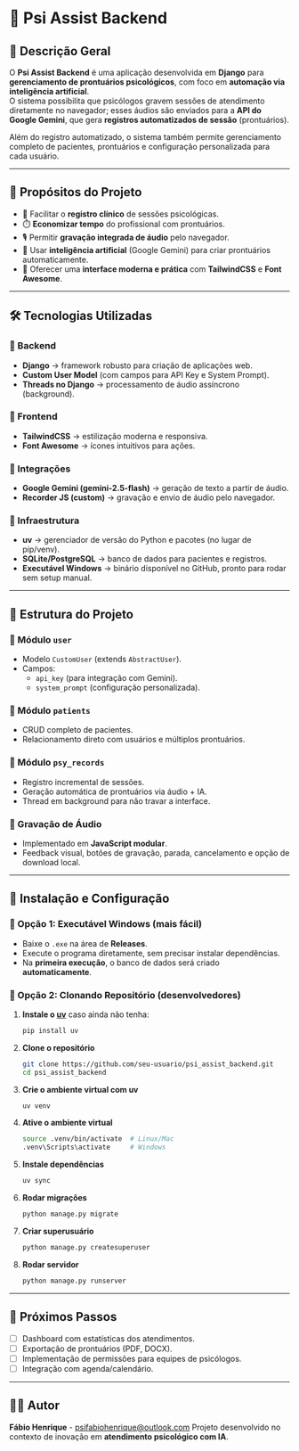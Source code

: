 # 🧠 Psi Assist Backend

## 📌 Descrição Geral
O **Psi Assist Backend** é uma aplicação desenvolvida em **Django** para **gerenciamento de prontuários psicológicos**, com foco em **automação via inteligência artificial**.  
O sistema possibilita que psicólogos gravem sessões de atendimento diretamente no navegador; esses áudios são enviados para a **API do Google Gemini**, que gera **registros automatizados de sessão** (prontuários).  

Além do registro automatizado, o sistema também permite gerenciamento completo de pacientes, prontuários e configuração personalizada para cada usuário.

---

## 🎯 Propósitos do Projeto
- 📑 Facilitar o **registro clínico** de sessões psicológicas.  
- ⏱️ **Economizar tempo** do profissional com prontuários.  
- 🎙️ Permitir **gravação integrada de áudio** pelo navegador.  
- 🤖 Usar **inteligência artificial** (Google Gemini) para criar prontuários automaticamente.  
- 🎨 Oferecer uma **interface moderna e prática** com **TailwindCSS** e **Font Awesome**.

---

## 🛠️ Tecnologias Utilizadas

### 🔹 Backend
- **Django** → framework robusto para criação de aplicações web.  
- **Custom User Model** (com campos para API Key e System Prompt).  
- **Threads no Django** → processamento de áudio assíncrono (background).  

### 🔹 Frontend
- **TailwindCSS** → estilização moderna e responsiva.  
- **Font Awesome** → ícones intuitivos para ações.  

### 🔹 Integrações
- **Google Gemini (gemini-2.5-flash)** → geração de texto a partir de áudio.  
- **Recorder JS (custom)** → gravação e envio de áudio pelo navegador.  

### 🔹 Infraestrutura
- **uv** → gerenciador de versão do Python e pacotes (no lugar de pip/venv).  
- **SQLite/PostgreSQL** → banco de dados para pacientes e registros.  
- **Executável Windows** → binário disponível no GitHub, pronto para rodar sem setup manual.  

---

## 📂 Estrutura do Projeto

### 🔸 Módulo `user`
- Modelo `CustomUser` (extends `AbstractUser`).  
- Campos:
  - `api_key` (para integração com Gemini).  
  - `system_prompt` (configuração personalizada).  

### 🔸 Módulo `patients`
- CRUD completo de pacientes.  
- Relacionamento direto com usuários e múltiplos prontuários.  

### 🔸 Módulo `psy_records`
- Registro incremental de sessões.  
- Geração automática de prontuários via áudio + IA.  
- Thread em background para não travar a interface.  

### 🔸 Gravação de Áudio
- Implementado em **JavaScript modular**.  
- Feedback visual, botões de gravação, parada, cancelamento e opção de download local.  

---

## 🚀 Instalação e Configuração

### 🔹 Opção 1: Executável Windows (mais fácil)
- Baixe o `.exe` na área de **Releases**.  
- Execute o programa diretamente, sem precisar instalar dependências.  
- Na **primeira execução**, o banco de dados será criado **automaticamente**.  

### 🔹 Opção 2: Clonando Repositório (desenvolvedores)

1. **Instale o [uv](https://github.com/astral-sh/uv)** caso ainda não tenha:
   ```bash
   pip install uv
   ```

2. **Clone o repositório**
   ```bash
   git clone https://github.com/seu-usuario/psi_assist_backend.git
   cd psi_assist_backend
   ```

3. **Crie o ambiente virtual com uv**
   ```bash
   uv venv
   ```

4. **Ative o ambiente virtual**
   ```bash
   source .venv/bin/activate  # Linux/Mac
   .venv\Scripts\activate     # Windows
   ```

5. **Instale dependências**
   ```bash
   uv sync
   ```

6. **Rodar migrações**
   ```bash
   python manage.py migrate
   ```

7. **Criar superusuário**
   ```bash
   python manage.py createsuperuser
   ```

8. **Rodar servidor**
   ```bash
   python manage.py runserver
   ```

---

## 🔮 Próximos Passos
- [ ] Dashboard com estatísticas dos atendimentos.  
- [ ] Exportação de prontuários (PDF, DOCX).  
- [ ] Implementação de permissões para equipes de psicólogos.  
- [ ] Integração com agenda/calendário.  

---

## 👨‍💻 Autor
**Fábio Henrique** - psifabiohenrique@outlook.com
Projeto desenvolvido no contexto de inovação em **atendimento psicológico com IA**.